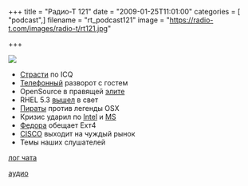 +++
title = "Радио-Т 121"
date = "2009-01-25T11:01:00"
categories = [ "podcast",]
filename = "rt_podcast121"
image = "https://radio-t.com/images/radio-t/rt121.jpg"

+++

![](https://radio-t.com/images/radio-t/rt121.jpg)

- [Страсти](http://www.opennet.ru/opennews/art.shtml?num=19883) по ICQ
- [Телефонный](http://www.mobile-review.com/fullnews/main/2009/January/23.shtml#22843) разворот с гостем
- OpenSource в правящей [элите](http://www.opennet.ru/opennews/art.shtml?num=19917)
- RHEL 5.3 [вышел](http://www.opennet.ru/opennews/art.shtml?num=19869) в свет
- [Пираты](http://soft.compulenta.ru/396738/) против легенды OSX
- Кризис ударил по [Intel](http://business.compulenta.ru/396327/) и [MS](http://www.osnews.com/story/20828/Microsoft_To_Cut_5000_Jobs)
- [Федора](http://www.opennet.ru/opennews/art.shtml?num=19912) обещает Ехт4
- [CISCO](http://hard.compulenta.ru/395730/) выходит на чуждый рынок
- Темы наших слушателей


[лог чата](http://chat.radio-t.com/logs/radio-t-121.html)

[аудио](https://cdn.radio-t.com/rt_podcast121.mp3)
<audio src="https://cdn.radio-t.com/rt_podcast121.mp3" preload="none"></audio>
